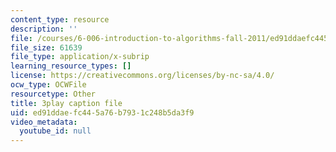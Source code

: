 ```yaml
---
content_type: resource
description: ''
file: /courses/6-006-introduction-to-algorithms-fall-2011/ed91ddaefc445a76b7931c248b5da3f9_dU40AvBURDQ.vtt
file_size: 61639
file_type: application/x-subrip
learning_resource_types: []
license: https://creativecommons.org/licenses/by-nc-sa/4.0/
ocw_type: OCWFile
resourcetype: Other
title: 3play caption file
uid: ed91ddae-fc44-5a76-b793-1c248b5da3f9
video_metadata:
  youtube_id: null
---
```

